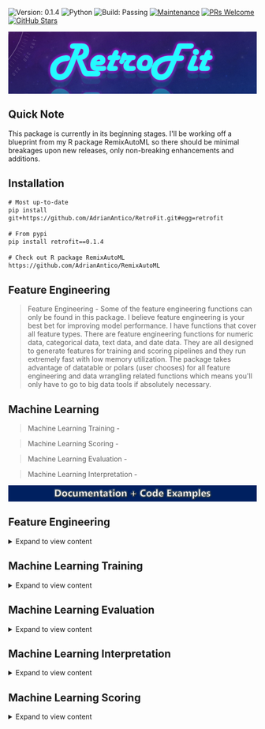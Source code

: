 ![Version: 0.1.4](https://img.shields.io/static/v1?label=Version&message=0.1.4&color=blue&?style=plastic)
![Python](https://img.shields.io/badge/Python-3.6%20%7C%203.7%20%7C%203.8%20%7C%203.9-blue)
![Build: Passing](https://img.shields.io/static/v1?label=Build&message=passing&color=brightgreen)
[![Maintenance](https://img.shields.io/badge/Maintained%3F-yes-green.svg)](https://GitHub.com/Naereen/StrapDown.js/graphs/commit-activity)
[![PRs Welcome](https://img.shields.io/badge/PRs-welcome-brightgreen.svg?style=default)](http://makeapullrequest.com)
[![GitHub Stars](https://img.shields.io/github/stars/AdrianAntico/RetroFit.svg?style=social)](https://github.com/AdrianAntico/retrofit)

<img src="https://raw.githubusercontent.com/AdrianAntico/RetroFit/main/images/PackageLogo.PNG" align="center" width="1000" />

## Quick Note
This package is currently in its beginning stages. I'll be working off a blueprint from my R package RemixAutoML so there should be minimal breakages upon new releases, only non-breaking enhancements and additions. 

## Installation
```
# Most up-to-date
pip install git+https://github.com/AdrianAntico/RetroFit.git#egg=retrofit

# From pypi
pip install retrofit==0.1.4

# Check out R package RemixAutoML
https://github.com/AdrianAntico/RemixAutoML
```


## Feature Engineering

> Feature Engineering - Some of the feature engineering functions can only be found in this package. I believe feature engineering is your best bet for improving model performance. I have functions that cover all feature types. There are feature engineering functions for numeric data, categorical data, text data, and date data. They are all designed to generate features for training and scoring pipelines and they run extremely fast with low memory utilization. The package takes advantage of datatable or polars (user chooses) for all feature engineering and data wrangling related functions which means you'll only have to go to big data tools if absolutely necessary.

## Machine Learning

> Machine Learning Training -

> Machine Learning Scoring -

> Machine Learning Evaluation -

> Machine Learning Interpretation -



<img src="https://raw.githubusercontent.com/AdrianAntico/RetroFit/main/images/Documentation.PNG" align="center" width="1000" />




## Feature Engineering
<p>

<details><summary>Expand to view content</summary>
<p>


### FE0 Feature Engineering: Row-Dependence
<p>

<details><summary>Expand to view content</summary>
<p>


#### **FE0_AutoLags()**
<p>

<details><summary>Function Description</summary>
<p>
 
<code>FE0_AutoLags()</code> Automatically generate any number of lags, for any number of columns, by any number of By-Variables, using datatable.

</p>
</details>

<details><summary>Code Example</summary>
<p>

```
# QA: Test FE0_AutoLags
import pkg_resources
import timeit
import datatable as dt
import polars as pl
import retrofit
from retrofit import FeatureEngineering as fe

## No Group Example: datatable
FilePath = pkg_resources.resource_filename('retrofit', 'datasets/BenchmarkData.csv')
data = dt.fread(FilePath)
t_start = timeit.default_timer()
Output = fe.FE0_AutoLags(
  data=data, 
  ArgsList=None, 
  LagPeriods=1, 
  LagColumnNames='Leads', 
  DateColumnName='CalendarDateColumn', 
  ByVariables=None, 
  ImputeValue=-1, 
  Sort=True, 
  Processing='datatable', 
  InputFrame='datatable', 
  OutputFrame='datatable')
t_end = timeit.default_timer()
print(t_end - t_start)
data1 = Output['data']
ArgsList = Output['ArgsList']
del Output
print(data1.names)
print(ArgsList)

## No Group Example: polars
data = pl.read_csv("C:/Users/Bizon/Documents/GitHub/BenchmarkData.csv")
t_start = timeit.default_timer()
Output = fe.FE0_AutoLags(
  data=data, 
  ArgsList=None, 
  LagPeriods=1, 
  LagColumnNames='Leads', 
  DateColumnName='CalendarDateColumn', 
  ByVariables=None, 
  ImputeValue=-1.0, 
  Sort=True, 
  Processing='polars', 
  InputFrame='polars', 
  OutputFrame='polars')
t_end = timeit.default_timer()
print(t_end - t_start)
data2 = Output['data']
ArgsList = Output['ArgsList']
del Output
print(data2.columns)
print(ArgsList)

## Group Example, Single Lag: datatable
FilePath = pkg_resources.resource_filename('retrofit', 'datasets/BenchmarkData.csv') 
data = dt.fread(FilePath)
t_start = timeit.default_timer()
Output = fe.FE0_AutoLags(
  data=data, 
  ArgsList=None, 
  LagPeriods=1, 
  LagColumnNames='Leads', 
  DateColumnName='CalendarDateColumn', 
  ByVariables=['MarketingSegments','MarketingSegments2','MarketingSegments3', 'Label'], 
  ImputeValue=-1, 
  Sort=True, 
  Processing='datatable',
  InputFrame='datatable',
  OutputFrame='datatable')
t_end = timeit.default_timer()
print(t_end - t_start)
data1 = Output['data']
ArgsList = Output['ArgsList']
del Output
print(data1.names)
print(ArgsList)

## Group Exmaple: polars
data = pl.read_csv("C:/Users/Bizon/Documents/GitHub/BenchmarkData.csv")
t_start = timeit.default_timer()
Output = fe.FE0_AutoLags(
  data=data, 
  ArgsList=None, 
  LagPeriods=1, 
  LagColumnNames='Leads', 
  DateColumnName='CalendarDateColumn', 
  ByVariables=['MarketingSegments','MarketingSegments2','MarketingSegments3', 'Label'], 
  ImputeValue=-1.0, 
  Sort=True, 
  Processing='polars', 
  InputFrame='polars', 
  OutputFrame='polars')
t_end = timeit.default_timer()
print(t_end - t_start)
data2 = Output['data']
ArgsList = Output['ArgsList']
del Output
print(data2.columns)
print(ArgsList)

## Group and Multiple Periods and LagColumnNames: datatable
FilePath = pkg_resources.resource_filename('retrofit', 'datasets/BenchmarkData.csv') 
data = dt.fread(FilePath)
t_start = timeit.default_timer()
Output = fe.FE0_AutoLags(
  data=data, 
  ArgsList=None, 
  LagPeriods=[1,3,5], 
  LagColumnNames=['Leads','XREGS1'], 
  DateColumnName='CalendarDateColumn', 
  ByVariables=['MarketingSegments','MarketingSegments2','MarketingSegments3', 'Label'], 
  ImputeValue=-1, 
  Sort=True, 
  Processing='datatable', 
  InputFrame='datatable', 
  OutputFrame='datatable')
t_end = timeit.default_timer()
print(t_end - t_start)
data1 = Output['data']
ArgsList = Output['ArgsList']
del Output
print(data1.names)
print(ArgsList)

## Group and Multiple Periods and LagColumnNames: datatable
data = pl.read_csv("C:/Users/Bizon/Documents/GitHub/BenchmarkData.csv")
t_start = timeit.default_timer()
Output = fe.FE0_AutoLags(
  data=data, 
  ArgsList=None, 
  LagPeriods=[1,3,5],
  LagColumnNames=['Leads','XREGS1'], 
  DateColumnName='CalendarDateColumn', 
  ByVariables=['MarketingSegments','MarketingSegments2','MarketingSegments3', 'Label'], 
  ImputeValue=-1.0, 
  Sort=True, 
  Processing='polars', 
  InputFrame='polars', 
  OutputFrame='polars')
t_end = timeit.default_timer()
print(t_end - t_start)
data2 = Output['data']
ArgsList = Output['ArgsList']
del Output
print(data2.columns)
print(ArgsList)
```

</p>
</details>



#### **FE0_AutoRollStats()**
<p>


<details><summary>Function Description</summary>
<p>
 
<code>FE0_AutoRollStats()</code> Automatically generate any number of moving averages, moving standard deviations, moving mins and moving maxs from any number of source columns, by any number of By-Variables, using datatable.

</p>
</details>

<details><summary>Code Example</summary>
<p>

```
# Test Function
import pkg_resources
import timeit
import datatable as dt
import retrofit
from retrofit import FeatureEngineering as fe

## Group Example:
FilePath = pkg_resources.resource_filename('retrofit', 'datasets/BenchmarkData.csv')
data = dt.fread(FilePath)
t_start = timeit.default_timer()
data = fe.FE0_AutoRollStats(
  data=data, 
  RollColumnNames='Leads', 
  DateColumnName='CalendarDateColumn', 
  ByVariables=None, 
  MovingAvg_Periods=[3,5,7], 
  MovingSD_Periods=[3,5,7], 
  MovingMin_Periods=[3,5,7], 
  MovingMax_Periods=[3,5,7], 
  ImputeValue=-1, 
  Sort=True, 
  Processing='datatable', 
  InputFrame='datatable', 
  OutputFrame='datatable')
t_end = timeit.default_timer()
print(t_end - t_start)
print(data.names)
    
## Group and Multiple Periods and RollColumnNames:
FilePath = pkg_resources.resource_filename('retrofit', 'datasets/BenchmarkData.csv') 
data = dt.fread(FilePath)
t_start = timeit.default_timer()
data = fe.FE0_AutoRollStats(
  data=data, 
  RollColumnNames=['Leads','XREGS1'], 
  DateColumnName='CalendarDateColumn', 
  ByVariables=['MarketingSegments', 'MarketingSegments2', 'MarketingSegments3', 'Label'], 
  MovingAvg_Periods=[3,5,7], 
  MovingSD_Periods=[3,5,7], 
  MovingMin_Periods=[3,5,7], 
  MovingMax_Periods=[3,5,7], 
  ImputeValue=-1, 
  Sort=True, 
  Processing='datatable', 
  InputFrame='datatable', 
  OutputFrame='datatable')
t_end = timeit.default_timer()
print(t_end - t_start)
print(data.names)

## No Group Example:
FilePath = pkg_resources.resource_filename('retrofit', 'datasets/BenchmarkData.csv') 
data = dt.fread(FilePath)
t_start = timeit.default_timer()
data = fe.FE0_AutoRollStats(
  data=data, 
  RollColumnNames='Leads', 
  DateColumnName='CalendarDateColumn', 
  ByVariables=None, 
  MovingAvg_Periods=[3,5,7], 
  MovingSD_Periods=[3,5,7], 
  MovingMin_Periods=[3,5,7], 
  MovingMax_Periods=[3,5,7], 
  ImputeValue=-1, 
  Sort=True, 
  Processing='datatable', 
  InputFrame='datatable', 
  OutputFrame='datatable')
t_end = timeit.default_timer()
print(t_end - t_start)
print(data.names)
```

</p>
</details>



#### **FE0_AutoDiff()**
<p>

<details><summary>Function Description</summary>
<p>
 
<code>FE0_AutoDiff()</code> Automatically generate any number of differences from any number of source columns, for numeric, character, and date columns, by any number of By-Variables, using datatable.

</p>
</details>

<details><summary>Code Example</summary>
<p>

```
# Test Function
import pkg_resources
import timeit
import datatable as dt
import retrofit
from retrofit import FeatureEngineering as fe

## Group Example:
FilePath = pkg_resources.resource_filename('retrofit', 'datasets/BenchmarkData.csv')
data = dt.fread(FilePath)
t_start = timeit.default_timer()
data = fe.FE0_AutoDiff(
  data=data, 
  DateColumnName = 'CalendarDateColumn', 
  ByVariables = ['MarketingSegments', 'MarketingSegments2', 'MarketingSegments3', 'Label'], 
  DiffNumericVariables = 'Leads', 
  DiffDateVariables = 'CalendarDateColumn', 
  DiffGroupVariables = None, 
  NLag1 = 0, 
  NLag2 = 1, 
  Sort=True, 
  Processing='datatable',
  InputFrame = 'datatable', 
  OutputFrame = 'datatable')
t_end = timeit.default_timer()
print(t_end - t_start)
print(data.names)
    
## Group and Multiple Periods and RollColumnNames:
FilePath = pkg_resources.resource_filename('retrofit', 'datasets/BenchmarkData.csv')
data = dt.fread(FilePath)
t_start = timeit.default_timer()
data = fe.FE0_AutoDiff(
  data=data, 
  DateColumnName = 'CalendarDateColumn',
  ByVariables = ['MarketingSegments', 'MarketingSegments2', 'MarketingSegments3', 'Label'], 
  DiffNumericVariables = 'Leads', 
  DiffDateVariables = 'CalendarDateColumn', 
  DiffGroupVariables = None, 
  NLag1 = 0, 
  NLag2 = 1, 
  Sort=True, 
  Processing = 'datatable',
  InputFrame = 'datatable',
  OutputFrame = 'datatable')
t_end = timeit.default_timer()
print(t_end - t_start)
print(data.names)

## No Group Example:
FilePath = pkg_resources.resource_filename('retrofit', 'datasets/BenchmarkData.csv') 
data = dt.fread(FilePath)
t_start = timeit.default_timer()
data = fe.FE0_AutoDiff(
  data=data, 
  DateColumnName = 'CalendarDateColumn', 
  ByVariables = None, 
  DiffNumericVariables = 'Leads', 
  DiffDateVariables = 'CalendarDateColumn', 
  DiffGroupVariables = None, 
  NLag1 = 0, 
  NLag2 = 1, 
  Sort=True, 
  Processing = 'datatable',
  InputFrame = 'datatable', 
  OutputFrame = 'datatable')
t_end = timeit.default_timer()
print(t_end - t_start)
print(data.names)
```

</p>
</details>



</p>
</details>


### FE1 Feature Engineering: Row-Independence
<p>

<details><summary>Expand to view content</summary>
<p>

#### **FE1_AutoCalendarVariables()**
<p>

<details><summary>Function Description</summary>
<p>
 
<code>FE1_AutoCalendarVariables()</code> Automatically generate calendar variables from your datatable.

</p>
</details>

<details><summary>Code Example</summary>
<p>

```
# Test Function
import pkg_resources
import timeit
import datatable as dt
import retrofit
from retrofit import FeatureEngineering as fe
 
# Data can be created using the R package RemixAutoML and function FakeDataGenerator
FilePath = pkg_resources.resource_filename('retrofit', 'datasets/BenchmarkData.csv') 
data = dt.fread(FilePath)
t_start = timeit.default_timer()
data = fe.AutoCalendarVariables(
  data=data, 
  ArgsList=None, 
  DateColumnNames = 'CalendarDateColumn', 
  CalendarVariables = ['wday','mday','wom','month','quarter','year'], 
  Processing = 'datatable', 
  InputFrame = 'datatable', 
  OutputFrame = 'datatable')
t_end = timeit.default_timer()
print(t_end - t_start)
data.names
```

</p>
</details>





#### **FE1_DummyVariables()**
<p>

<details><summary>Function Description</summary>
<p>
 
<code>FE1_DummyVariables()</code> Automatically generate dummy variables for user supplied categorical columns

</p>
</details>

<details><summary>Code Example</summary>
<p>

```
# Example: datatable
import pkg_resources
import timeit
import datatable as dt
import retrofit
from retrofit import FeatureEngineering as fe
FilePath = pkg_resources.resource_filename('retrofit', 'datasets/BenchmarkData.csv') 
data = dt.fread(FilePath)
t_start = timeit.default_timer()
Output = fe.FE1_DummyVariables(
  data=data, 
  ArgsList=None, 
  CategoricalColumnNames=['MarketingSegments','MarketingSegments2'], 
  Processing='datatable', 
  InputFrame='datatable', 
  OutputFrame='datatable')
t_end = timeit.default_timer()
t_end - t_start
data = Output['data']
ArgsList = Output['ArgsList']


# Example: polars
import retrofit
from retrofit import FeatureEngineering as fe
import polars as pl
data = pl.read_csv("C:/Users/Bizon/Documents/GitHub/BenchmarkData.csv")
t_start = timeit.default_timer()
Output = fe.FE1_DummyVariables(
  data=data, 
  ArgsList=None, 
  CategoricalColumnNames=['MarketingSegments','MarketingSegments2'], 
  Processing='polars', 
  InputFrame='polars', 
  OutputFrame='polars')
t_end = timeit.default_timer()
t_end - t_start
data = Output['data']
ArgsList = Output['ArgsList']
```

</p>
</details>





</p>
</details>



### FE2 Feature Engineering: Full-Data-Set
<p>

<details><summary>Expand to view content</summary>
<p>


#### **FE2_AutoDataParition()**
<p>

<details><summary>Function Description</summary>
<p>
 
<code>FE2_AutoDataParition()</code> Automatically create data sets for training based on random or time based splits

</p>
</details>

<details><summary>Code Example</summary>
<p>


```
# FE2_AutoDataParition
import pkg_resources
import timeit
import datatable as dt
import polars as pl
import retrofit
from retrofit import FeatureEngineering as fe
from retrofit import utils as u

# datatable random Example
FilePath = pkg_resources.resource_filename('retrofit', 'datasets/BenchmarkData.csv') 
data = dt.fread(FilePath)
t_start = timeit.default_timer()
DataSets = fe.FE2_AutoDataParition(
  data=data, 
  ArgsList=None, 
  DateColumnName='CalendarDateColumn', 
  PartitionType='random', 
  Ratios=[0.70,0.20,0.10], 
  Sort = False,
  ByVariables=None, 
  Processing='datatable', 
  InputFrame='datatable', 
  OutputFrame='datatable')
t_end = timeit.default_timer()
print(t_end - t_start)
TrainData = DataSets['TrainData']
ValidationData = DataSets['ValidationData']
TestData = DataSets['TestData']
ArgsList = DataSets['ArgsList']

# polars random Example
data = pl.read_csv("C:/Users/Bizon/Documents/GitHub/BenchmarkData.csv")
t_start = timeit.default_timer()
DataSets = fe.FE2_AutoDataParition(
  data=data, 
  ArgsList=None, 
  DateColumnName='CalendarDateColumn', 
  PartitionType='random', 
  Ratios=[0.70,0.20,0.10], 
  ByVariables=None, 
  Sort = False,
  Processing='polars', 
  InputFrame='polars', 
  OutputFrame='polars')
t_end = timeit.default_timer()
print(t_end - t_start)
TrainData = DataSets['TrainData']
ValidationData = DataSets['ValidationData']
TestData = DataSets['TestData']
ArgsList = DataSets['ArgsList']

# datatable time Example
FilePath = pkg_resources.resource_filename('retrofit', 'datasets/BenchmarkData.csv')
data = dt.fread(FilePath)
t_start = timeit.default_timer()
DataSets = fe.FE2_AutoDataParition(
  data=data, 
  ArgsList=None, 
  DateColumnName='CalendarDateColumn', 
  PartitionType='time', 
  Ratios=[0.70,0.20,0.10], 
  Sort = True,
  ByVariables=None, 
  Processing='datatable', 
  InputFrame='datatable', 
  OutputFrame='datatable')
t_end = timeit.default_timer()
print(t_end - t_start)
TrainData = DataSets['TrainData']
ValidationData = DataSets['ValidationData']
TestData = DataSets['TestData']
ArgsList = DataSets['ArgsList']

# polars time Example
data = pl.read_csv("C:/Users/Bizon/Documents/GitHub/BenchmarkData.csv")
t_start = timeit.default_timer()
DataSets = fe.FE2_AutoDataParition(
  data=data, 
  ArgsList=None, 
  DateColumnName='CalendarDateColumn', 
  PartitionType='time', 
  Ratios=[0.70,0.20,0.10], 
  ByVariables=None, 
  Sort = True,
  Processing='polars', 
  InputFrame='polars', 
  OutputFrame='polars')
t_end = timeit.default_timer()
t_end - t_start
TrainData = DataSets['TrainData']
ValidationData = DataSets['ValidationData']
TestData = DataSets['TestData']
ArgsList = DataSets['ArgsList']
```

</p>
</details>




</p>
</details>


### FE3 Feature Engineering: Model-Based
<p>

<details><summary>Expand to view content</summary>
<p>

##### Coming soon

</p>
</details>

</p>
</details>



## Machine Learning Training
<p>
 
<details><summary>Expand to view content</summary>
<p>


### ML0 Machine Learning: Prepare for Modeling
<p>

<details><summary>Expand to view content</summary>
<p>


#### **ML0_Parameters()**
<details><summary>Function Description</summary>
<p>
 
<code>ML0_Parameters()</code> Automatically generate parameters for modeling. User can update the parameters as desired.

</p>
</details>

<details><summary>Code Example</summary>
<p>

```
# Setup Environment
import pkg_resources
import timeit
import datatable as dt
from datatable import sort, f, by
import retrofit
from retrofit import FeatureEngineering as fe
from retrofit import MachineLearning as ml

# Load some data
FilePath = pkg_resources.resource_filename('retrofit', 'datasets/BenchmarkData.csv') 
data = dt.fread(FilePath)

# Create partitioned data sets
Data = fe.FE2_AutoDataParition(
  data=data, 
  ArgsList=None, 
  DateColumnName=None, 
  PartitionType='random', 
  Ratios=[0.7,0.2,0.1], 
  ByVariables=None, 
  Sort=False, 
  Processing='datatable', 
  InputFrame='datatable', 
  OutputFrame='datatable')

# Prepare modeling data sets
DataSets = ml.ML0_GetModelData(
  Processing='catboost',
  TrainData=Data['TrainData'],
  ValidationData=Data['ValidationData'],
  TestData=Data['TestData'],
  ArgsList=None,
  TargetColumnName='Leads',
  NumericColumnNames=['XREGS1','XREGS2','XREGS3'],
  CategoricalColumnNames=['MarketingSegments','MarketingSegments2','MarketingSegments3','Label'],
  TextColumnNames=None,
  WeightColumnName=None,
  Threads=-1,
  InputFrame='datatable')

# Get args list for algorithm and target type
ModelArgs = ml.ML0_Parameters(
  Algorithms='CatBoost', 
  TargetType="Regression", 
  TrainMethod="Train")
```

</p>
</details>



#### **ML0_GetModelData()**
<p>

<details><summary>Function Description</summary>
<p>
 
<code>ML0_GetModelData()</code> Automatically create data sets chosen ML algorithm. Currently supports catboost, xgboost, and lightgbm.

</p>
</details>

<details><summary>Code Example</summary>
<p>

```
# ML0_GetModelData Example:
import pkg_resources
import datatable as dt
from datatable import sort, f, by
import retrofit
from retrofit import FeatureEngineering as fe
from retrofit import MachineLearning as ml

############################################################################################
# CatBoost
############################################################################################

# Load some data
FilePath = pkg_resources.resource_filename('retrofit', 'datasets/BenchmarkData.csv') 
data = dt.fread(FilePath)
    
# Create partitioned data sets
DataSets = fe.FE2_AutoDataParition(
  data=data, 
  ArgsList=None, 
  DateColumnName='CalendarDateColumn', 
  PartitionType='random', 
  Ratios=[0.70,0.20,0.10], 
  ByVariables=None, 
  Processing='datatable', 
  InputFrame='datatable', 
  OutputFrame='datatable')

# Collect partitioned data
TrainData = DataSets['TrainData']
ValidationData = DataSets['ValidationData']
TestData = DataSets['TestData']
del DataSets

# Create catboost data sets
DataSets = ml.ML0_GetModelData(
  TrainData=TrainData, 
  ValidationData=ValidationData, 
  TestData=TestData, 
  ArgsList=None, 
  TargetColumnName='Leads', 
  NumericColumnNames=['XREGS1', 'XREGS2', 'XREGS3'], 
  CategoricalColumnNames=['MarketingSegments','MarketingSegments2','MarketingSegments3','Label'], 
  TextColumnNames=None, 
  WeightColumnName=None, 
  Threads=-1, 
  Processing='catboost', 
  InputFrame='datatable')
  
# Collect catboost training data
catboost_train = DataSets['train_data']
catboost_validation = DataSets['validation_data']
catboost_test = DataSets['test_data']

############################################################################################
# XGBoost
############################################################################################

# Load some data
FilePath = pkg_resources.resource_filename('retrofit', 'datasets/BenchmarkData.csv') 
data = dt.fread(FilePath)
    
# Create partitioned data sets
DataSets = fe.FE2_AutoDataParition(
  data=data, 
  ArgsList=None, 
  DateColumnName='CalendarDateColumn', 
  PartitionType='random', 
  Ratios=[0.70,0.20,0.10], 
  ByVariables=None, 
  Processing='datatable', 
  InputFrame='datatable', 
  OutputFrame='datatable')

# Collect partitioned data
TrainData = DataSets['TrainData']
ValidationData = DataSets['ValidationData']
TestData = DataSets['TestData']
del DataSets

# Create xgboost data sets
DataSets = ml.ML0_GetModelData(
  TrainData=TrainData, 
  ValidationData=ValidationData, 
  TestData=TestData, 
  ArgsList=None, 
  TargetColumnName='Leads', 
  NumericColumnNames=['XREGS1', 'XREGS2', 'XREGS3'], 
  CategoricalColumnNames=['MarketingSegments','MarketingSegments2','MarketingSegments3','Label'], 
  TextColumnNames=None, 
  WeightColumnName=None, 
  Threads=-1, 
  Processing='xgboost', 
  InputFrame='datatable')
  
# Collect xgboost training data
xgboost_train = DataSets['train_data']
xgboost_validation = DataSets['validation_data']
xgboost_test = DataSets['test_data']

############################################################################################
# LightGBM
############################################################################################

# Load some data
FilePath = pkg_resources.resource_filename('retrofit', 'datasets/BenchmarkData.csv') 
data = dt.fread(FilePath)
    
# Create partitioned data sets
DataSets = fe.FE2_AutoDataParition(
  data=data, 
  ArgsList=None, 
  DateColumnName='CalendarDateColumn', 
  PartitionType='random', 
  Ratios=[0.70,0.20,0.10], 
  ByVariables=None, 
  Processing='datatable', 
  InputFrame='datatable', 
  OutputFrame='datatable')

# Collect partitioned data
TrainData = DataSets['TrainData']
ValidationData = DataSets['ValidationData']
TestData = DataSets['TestData']
del DataSets

# Create lightgbm data sets
DataSets = ml.ML0_GetModelData(
  TrainData=TrainData, 
  ValidationData=ValidationData, 
  TestData=TestData, 
  ArgsList=None, 
  TargetColumnName='Leads', 
  NumericColumnNames=['XREGS1', 'XREGS2', 'XREGS3'], 
  CategoricalColumnNames=['MarketingSegments','MarketingSegments2','MarketingSegments3','Label'], 
  TextColumnNames=None, 
  WeightColumnName=None, 
  Threads=-1, 
  Processing='lightgbm', 
  InputFrame='datatable')
  
# Collect lightgbm training data
lightgbm_train = DataSets['train_data']
lightgbm_validation = DataSets['validation_data']
lightgbm_test = DataSets['test_data']
```

</p>
</details>




</p>
</details>



### ML1 Machine Learning: RetroFit Class
<p>

<details><summary>Expand to view content</summary>
<p>


<details><summary>Class Goals</summary>
<p>

```
####################################
# Goals
####################################

Class Initialization
Model Initialization
Training
Feature Tuning
Grid Tuning
Model Scoring
Model Evaluation
Model Interpretation
```

</p>
</details>

<details><summary>Class Functions</summary>
<p>

```
####################################
# Functions
####################################

ML1_Single_Train()
ML1_Single_Score()
PrintAlgoArgs()
```

</p>
</details>


<details><summary>Class Attributes</summary>
<p>

```
####################################
# Attributes
####################################

self.ModelArgs = ModelArgs
self.ModelArgsNames = [*self.ModelArgs]
self.Runs = len(self.ModelArgs)
self.DataSets = DataSets
self.DataSetsNames = [*self.DataSets]
self.ModelList = dict()
self.ModelListNames = []
self.FitList = dict()
self.FitListNames = []
self.EvaluationList = dict()
self.EvaluationListNames = []
self.InterpretationList = dict()
self.InterpretationListNames = []
self.CompareModelsList = dict()
self.CompareModelsListNames = []
```

</p>
</details>


<details><summary>Ftrl Examples</summary>
<p>


<details><summary>Regression</summary>
<p>

```
####################################
# Ftrl Regression
####################################

# Setup Environment
import pkg_resources
import timeit
import datatable as dt
from datatable import sort, f, by
import retrofit
from retrofit import FeatureEngineering_old as fe
from retrofit import MachineLearning as ml

# Load some data
FilePath = pkg_resources.resource_filename('retrofit', 'datasets/RegressionData.csv') 
data = dt.fread(FilePath)

# Create partitioned data sets
DataFrames = fe.FE2_AutoDataParition(
  data = data, 
  ArgsList = None, 
  DateColumnName = None, 
  PartitionType = 'random', 
  Ratios = [0.7,0.2,0.1], 
  ByVariables = None, 
  Sort = False, 
  Processing = 'datatable', 
  InputFrame = 'datatable', 
  OutputFrame = 'datatable')

# Prepare modeling data sets
ModelData = ml.ML0_GetModelData(
  Processing = 'Ftrl',
  TrainData = DataFrames['TrainData'],
  ValidationData = DataFrames['ValidationData'],
  TestData = DataFrames['TestData'],
  ArgsList = None,
  TargetColumnName = 'Adrian',
  NumericColumnNames = list(data.names[1:11]),
  CategoricalColumnNames = ['Factor_1', 'Factor_2', 'Factor_3'],
  TextColumnNames = None,
  WeightColumnName = None,
  Threads = -1,
  InputFrame = 'datatable')

# Get args list for algorithm and target type
ModelArgs = ml.ML0_Parameters(
  Algorithms = 'Ftrl', 
  TargetType = "Regression", 
  TrainMethod = "Train")

# Initialize RetroFit
x = ml.RetroFit(ModelArgs, ModelData, DataFrames)

# Train Model
x.ML1_Single_Train(Algorithm = 'Ftrl')

# Score data
x.ML1_Single_Score(
  DataName = x.DataSetsNames[2], 
  ModelName = x.ModelListNames[0], 
  Algorithm = 'Ftrl', 
  NewData = None)

# Scoring data names
x.DataSetsNames

# Scoring data
x.DataSets.get('Scored_test_data_Ftrl_1')

# Check ModelArgs Dict
x.PrintAlgoArgs(Algo='Ftrl')

# List of model names
x.ModelListNames

# List of model fitted names
x.FitListNames
```

</p>
</details>


<details><summary>Classification</summary>
<p>

```
####################################
# Ftrl Classification
####################################

# Setup Environment
import pkg_resources
import timeit
import datatable as dt
from datatable import sort, f, by
import retrofit
from retrofit import FeatureEngineering_old as fe
from retrofit import MachineLearning as ml

# Load some data
FilePath = pkg_resources.resource_filename('retrofit', 'datasets/ClassificationData.csv')
data = dt.fread(FilePath)

# Create partitioned data sets
DataFrames = fe.FE2_AutoDataParition(
  data = data, 
  ArgsList = None, 
  DateColumnName = None, 
  PartitionType = 'random', 
  Ratios = [0.7,0.2,0.1], 
  ByVariables = None, 
  Sort = False, 
  Processing = 'datatable', 
  InputFrame = 'datatable', 
  OutputFrame = 'datatable')

# Prepare modeling data sets
ModelData = ml.ML0_GetModelData(
  Processing = 'Ftrl',
  TrainData = DataFrames['TrainData'],
  ValidationData = DataFrames['ValidationData'],
  TestData = DataFrames['TestData'],
  ArgsList = None,
  TargetColumnName = 'Adrian',
  NumericColumnNames = list(data.names[1:11]),
  CategoricalColumnNames = ['Factor_1', 'Factor_2', 'Factor_3'],
  TextColumnNames = None,
  WeightColumnName = None,
  Threads = -1,
  InputFrame = 'datatable')

# Get args list for algorithm and target type
ModelArgs = ml.ML0_Parameters(
  Algorithms = 'Ftrl', 
  TargetType = "Classification", 
  TrainMethod = "Train")

# Initialize RetroFit
x = ml.RetroFit(ModelArgs, ModelData, DataFrames)

# Train Model
x.ML1_Single_Train(Algorithm = 'Ftrl')

# Score data
x.ML1_Single_Score(
  DataName = x.DataSetsNames[2],
  ModelName = x.ModelListNames[0],
  Algorithm = 'Ftrl',
  NewData = None)

# Scoring data names
x.DataSetsNames

# Scoring data
x.DataSets.get('Scored_test_data_Ftrl_1')

# Check ModelArgs Dict
x.PrintAlgoArgs(Algo='Ftrl')

# List of model names
x.ModelListNames

# List of model fitted names
x.FitListNames
```

</p>
</details>


<details><summary>MultiClass</summary>
<p>

```
####################################
# Ftrl MultiClass
####################################

# Setup Environment
import pkg_resources
import timeit
import datatable as dt
from datatable import sort, f, by
import retrofit
from retrofit import FeatureEngineering_old as fe
from retrofit import MachineLearning as ml

# Load some data
FilePath = pkg_resources.resource_filename('retrofit', 'datasets/MultiClassData.csv')
data = dt.fread(FilePath)

# Create partitioned data sets
DataFrames = fe.FE2_AutoDataParition(
  data = data, 
  ArgsList = None, 
  DateColumnName = None, 
  PartitionType = 'random', 
  Ratios = [0.7,0.2,0.1], 
  ByVariables = None, 
  Sort = False, 
  Processing = 'datatable', 
  InputFrame = 'datatable', 
  OutputFrame = 'datatable')

# Prepare modeling data sets
ModelData = ml.ML0_GetModelData(
  Processing = 'Ftrl',
  TrainData = DataFrames['TrainData'],
  ValidationData = DataFrames['ValidationData'],
  TestData = DataFrames['TestData'],
  ArgsList = None,
  TargetColumnName = 'Adrian',
  NumericColumnNames = list(data.names[1:11]),
  CategoricalColumnNames = ['Factor_2', 'Factor_3'],
  TextColumnNames = None,
  WeightColumnName = None,
  Threads = -1,
  InputFrame = 'datatable')

# Get args list for algorithm and target type
ModelArgs = ml.ML0_Parameters(
  Algorithms = 'Ftrl',
  TargetType = "MultiClass",
  TrainMethod = "Train")

# Initialize RetroFit
x = ml.RetroFit(ModelArgs, ModelData, DataFrames)

# Train Model
x.ML1_Single_Train(Algorithm = 'Ftrl')

# Score data
x.ML1_Single_Score(
  DataName = x.DataSetsNames[2],
  ModelName = x.ModelListNames[0],
  Algorithm = 'Ftrl',
  NewData = None)

# Scoring data names
x.DataSetsNames

# Scoring data
x.DataSets.get('Scored_test_data_Ftrl_1').names

# Check ModelArgs Dict
x.PrintAlgoArgs(Algo='Ftrl')

# List of model names
x.ModelListNames

# List of model fitted names
x.FitListNames
```

</p>
</details>

</p>
</details>


<details><summary>CatBoost Examples</summary>
<p>

<details><summary>Regression</summary>
<p>

```
####################################
# CatBoost Regression
####################################

# Setup Environment
import timeit
import datatable as dt
from datatable import sort, f, by
import retrofit
from retrofit import FeatureEngineering_old as fe
from retrofit import MachineLearning as ml

# Load some data
FilePath = pkg_resources.resource_filename('retrofit', 'datasets/RegressionData.csv') 
data = dt.fread(FilePath)

# Create partitioned data sets
DataFrames = fe.FE2_AutoDataParition(
  data = data, 
  ArgsList = None, 
  DateColumnName = None, 
  PartitionType = 'random', 
  Ratios = [0.7,0.2,0.1], 
  ByVariables = None, 
  Sort = False, 
  Processing = 'datatable', 
  InputFrame = 'datatable', 
  OutputFrame = 'datatable')

# Prepare modeling data sets
ModelData = ml.ML0_GetModelData(
  Processing = 'catboost',
  TrainData = DataFrames['TrainData'],
  ValidationData = DataFrames['ValidationData'],
  TestData = DataFrames['TestData'],
  ArgsList = None,
  TargetColumnName = 'Adrian',
  NumericColumnNames = list(data.names[1:11]),
  CategoricalColumnNames = ['Factor_1', 'Factor_2', 'Factor_3'],
  TextColumnNames = None,
  WeightColumnName = None,
  Threads = -1,
  InputFrame = 'datatable')

# Get args list for algorithm and target type
ModelArgs = ml.ML0_Parameters(
  Algorithms = 'CatBoost', 
  TargetType = "Regression", 
  TrainMethod = "Train")

# Update iterations to run quickly
ModelArgs.get('CatBoost').get('AlgoArgs')['iterations'] = 50

# Initialize RetroFit
x = ml.RetroFit(ModelArgs, ModelData, DataFrames)

# Train Model
x.ML1_Single_Train(Algorithm = 'CatBoost')

# Score data
x.ML1_Single_Score(
  DataName = x.DataSetsNames[2], 
  ModelName = x.ModelListNames[0],
  Algorithm = 'CatBoost',
  NewData = None)

# Scoring data names
x.DataSetsNames

# Scoring data
x.DataSets.get('Scored_test_data_CatBoost_1')

# Check ModelArgs Dict
x.PrintAlgoArgs(Algo = 'CatBoost')

# List of model names
x.ModelListNames

# List of model fitted names
x.FitListNames
```

</p>
</details>


<details><summary>Classification</summary>
<p>

```
####################################
# CatBoost Classification
####################################

# Setup Environment
import timeit
import datatable as dt
from datatable import sort, f, by
import retrofit
from retrofit import FeatureEngineering_old as fe
from retrofit import MachineLearning as ml

# Load some data
FilePath = pkg_resources.resource_filename('retrofit', 'datasets/RegressionData.csv') 
data = dt.fread(FilePath)

# Create partitioned data sets
DataFrames = fe.FE2_AutoDataParition(
  data = data, 
  ArgsList = None, 
  DateColumnName = None, 
  PartitionType = 'random', 
  Ratios = [0.7,0.2,0.1], 
  ByVariables = None, 
  Sort = False, 
  Processing = 'datatable', 
  InputFrame = 'datatable', 
  OutputFrame = 'datatable')

# Prepare modeling data sets
ModelData = ml.ML0_GetModelData(
  Processing = 'catboost',
  TrainData = DataFrames['TrainData'],
  ValidationData = DataFrames['ValidationData'],
  TestData = DataFrames['TestData'],
  ArgsList = None,
  TargetColumnName = 'Adrian',
  NumericColumnNames = list(data.names[1:11]),
  CategoricalColumnNames = ['Factor_1', 'Factor_2', 'Factor_3'],
  TextColumnNames = None,
  WeightColumnName = None,
  Threads = -1,
  InputFrame = 'datatable')

# Get args list for algorithm and target type
ModelArgs = ml.ML0_Parameters(
  Algorithms = 'CatBoost', 
  TargetType = "Regression", 
  TrainMethod = "Train")

# Update iterations to run quickly
ModelArgs.get('CatBoost').get('AlgoArgs')['iterations'] = 50

# Initialize RetroFit
x = ml.RetroFit(ModelArgs, ModelData, DataFrames)

# Train Model
x.ML1_Single_Train(Algorithm = 'CatBoost')

# Score data
x.ML1_Single_Score(
  DataName = x.DataSetsNames[2], 
  ModelName = x.ModelListNames[0],
  Algorithm = 'CatBoost',
  NewData = None)

# Scoring data names
x.DataSetsNames

# Scoring data
x.DataSets.get('Scored_test_data_CatBoost_1')

# Check ModelArgs Dict
x.PrintAlgoArgs(Algo = 'CatBoost')

# List of model names
x.ModelListNames

# List of model fitted names
x.FitListNames
```

</p>
</details>

</p>
</details>


<details><summary>XGBoost Example</summary>
<p>

```
# Setup Environment
import pkg_resources
import timeit
import datatable as dt
from datatable import sort, f, by
import retrofit
from retrofit import FeatureEngineering as fe
from retrofit import MachineLearning as ml

# Load some data
FilePath = pkg_resources.resource_filename('retrofit', 'datasets/BenchmarkData.csv') 
data = dt.fread(FilePath)

# Dummify
Output = fe.FE1_DummyVariables(
  data = data, 
  ArgsList = None, 
  CategoricalColumnNames = ['MarketingSegments', 'MarketingSegments2', 'MarketingSegments3'], 
  Processing = 'datatable', 
  InputFrame = 'datatable', 
  OutputFrame = 'datatable')
data = Output['data']
data = data[:, [name not in ['MarketingSegments','MarketingSegments2','MarketingSegments3','Label'] for name in data.names]]

# Create partitioned data sets
DataFrames = fe.FE2_AutoDataParition(
  data = data, 
  ArgsList = None, 
  DateColumnName = None, 
  PartitionType = 'random', 
  Ratios = [0.7,0.2,0.1], 
  ByVariables = None, 
  Sort = False, 
  Processing = 'datatable', 
  InputFrame = 'datatable', 
  OutputFrame = 'datatable')

# Features
Features = ['XREGS1', 'XREGS2', 'XREGS3', 'MarketingSegments_B', 'MarketingSegments_A', 'MarketingSegments_C', 'MarketingSegments2_a', 'MarketingSegments2_b', 'MarketingSegments2_c', 'MarketingSegments3_x', 'MarketingSegments3_z', 'MarketingSegments3_y']

# Prepare modeling data sets
ModelData = ml.ML0_GetModelData(
  Processing = 'xgboost',
  TrainData = DataFrames['TrainData'],
  ValidationData = DataFrames['ValidationData'],
  TestData = DataFrames['TestData'],
  ArgsList = None,
  TargetColumnName = 'Leads',
  NumericColumnNames = Features,
  CategoricalColumnNames = None,
  TextColumnNames = None,
  WeightColumnName = None,
  Threads = -1,
  InputFrame = 'datatable')

# Get args list for algorithm and target type
ModelArgs = ml.ML0_Parameters(
  Algorithms = 'XGBoost', 
  TargetType = "Regression", 
  TrainMethod = "Train")

# Update iterations to run quickly
ModelArgs.get('XGBoost').get('AlgoArgs')['num_boost_round'] = 50

# Initialize RetroFit
x = ml.RetroFit(ModelArgs, ModelData, DataFrames)

# Train Model
x.ML1_Single_Train(Algorithm = 'XGBoost')

# Score data
x.ML1_Single_Score(
  DataName = x.DataSetsNames[2],
  ModelName = x.ModelListNames[0],
  Algorithm = 'XGBoost',
  NewData = None)

# Scoring data names
x.DataSetsNames

# Scoring data
x.DataSets.get('Scored_test_data_XGBoost_1')

# Check ModelArgs Dict
x.PrintAlgoArgs(Algo = 'XGBoost')

# List of model names
x.ModelListNames

# List of model fitted names
x.FitListNames
```


</p>
</details>


<details><summary>LightGBM Example</summary>
<p>

```
####################################
# LightGBM Example Usage
####################################

# Setup Environment
import pkg_resources
import timeit
import datatable as dt
from datatable import sort, f, by
import retrofit
from retrofit import FeatureEngineering as fe
from retrofit import MachineLearning as ml

# Load some data
FilePath = pkg_resources.resource_filename('retrofit', 'datasets/BenchmarkData.csv') 
data = dt.fread(FilePath)

# Dummify
Output = fe.FE1_DummyVariables(
  data = data, 
  ArgsList = None, 
  CategoricalColumnNames = ['MarketingSegments', 'MarketingSegments2', 'MarketingSegments3'], 
  Processing = 'datatable', 
  InputFrame = 'datatable', 
  OutputFrame = 'datatable')
data = Output['data']
data = data[:, [name not in ['MarketingSegments','MarketingSegments2','MarketingSegments3','Label'] for name in data.names]]

# Create partitioned data sets
DataFrames = fe.FE2_AutoDataParition(
  data = data, 
  ArgsList = None, 
  DateColumnName = None, 
  PartitionType = 'random', 
  Ratios = [0.7,0.2,0.1], 
  ByVariables = None, 
  Sort = False, 
  Processing = 'datatable', 
  InputFrame = 'datatable', 
  OutputFrame = 'datatable')

# Features
Features = ['XREGS1', 'XREGS2', 'XREGS3', 'MarketingSegments_B', 'MarketingSegments_A', 'MarketingSegments_C', 'MarketingSegments2_a', 'MarketingSegments2_b', 'MarketingSegments2_c', 'MarketingSegments3_x', 'MarketingSegments3_z', 'MarketingSegments3_y']

# Prepare modeling data sets
ModelData = ml.ML0_GetModelData(
  Processing = 'lightgbm',
  TrainData = DataFrames['TrainData'],
  ValidationData = DataFrames['ValidationData'],
  TestData = DataFrames['TestData'],
  ArgsList = None,
  TargetColumnName = 'Leads',
  NumericColumnNames = Features,
  CategoricalColumnNames = None,
  TextColumnNames = None,
  WeightColumnName = None,
  Threads = -1,
  InputFrame = 'datatable')

# Get args list for algorithm and target type
ModelArgs = ml.ML0_Parameters(
  Algorithms = 'LightGBM', 
  TargetType = "Regression", 
  TrainMethod = "Train")

# Update iterations to run quickly
ModelArgs.get('LightGBM').get('AlgoArgs')['num_iterations'] = 50

# Initialize RetroFit
x = ml.RetroFit(ModelArgs, ModelData, DataFrames)

# Train Model
x.ML1_Single_Train(Algorithm = 'LightGBM')

# Score data
x.ML1_Single_Score(
  DataName = x.DataSetsNames[2],
  ModelName = x.ModelListNames[0],
  Algorithm = 'LightGBM')

# Scoring data names
x.DataSetsNames

# Scoring data
x.DataSets.get('Scored_test_data_LightGBM_1')

# Check ModelArgs Dict
x.PrintAlgoArgs(Algo = 'LightGBM')

# List of model names
x.ModelListNames

# List of model fitted names
x.FitListNames
```

</p>
</details>


</p>
</details>


</p>
</details>



## Machine Learning Evaluation
<p>
 
<details><summary>Expand to view content</summary>
<p>

#### Coming Soon

</p>
</details>




## Machine Learning Interpretation
<p>
 
<details><summary>Expand to view content</summary>
<p>

#### Coming Soon

</p>
</details>


## Machine Learning Scoring
<p>
 
<details><summary>Expand to view content</summary>
<p>

#### Coming Soon

</p>
</details>

